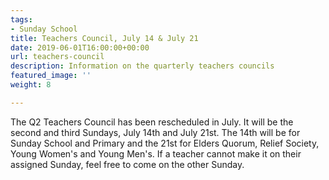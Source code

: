 ```yaml
---
tags:
- Sunday School
title: Teachers Council, July 14 & July 21
date: 2019-06-01T16:00:00+00:00
url: teachers-council
description: Information on the quarterly teachers councils
featured_image: ''
weight: 8

---
```

The Q2 Teachers Council has been rescheduled in July. It will be the second and third Sundays, July 14th and July 21st. The 14th will be for Sunday School and Primary and the 21st for Elders Quorum, Relief Society, Young Women's and Young Men's. If a teacher cannot make it on their assigned Sunday, feel free to come on the other Sunday.